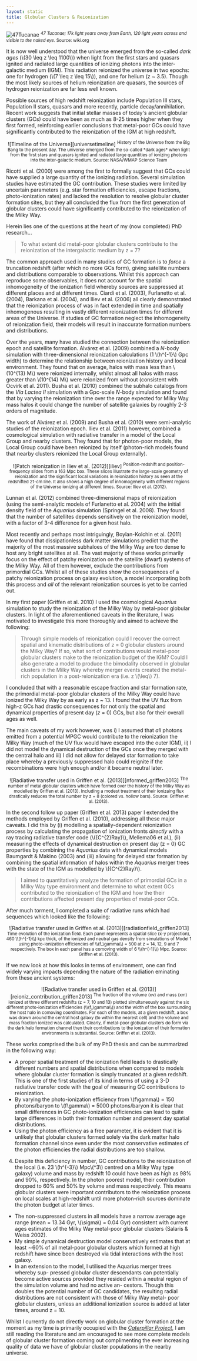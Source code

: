 ```yaml
---
layout: static
title: Globular Clusters & Reionization
---
```


![47Tucanae][47tuc]
<sup>*47 Tucanae; 17k light years away from Earth, 120 light years across and visible to the naked eye.* Source: wiki.org</sup>

It is now well understood that the universe emerged from the so-called *dark ages* (\\(30 \leq z \leq 1100\\)) when light from the first stars and quasars ignited and radiated large quantities of ionizing photons into the inter-galactic medium (IGM). This radiation reionized the universe in two epochs: one for hydrogen (\\(7 \leq z \leq 15\\)), and one for helium (z ~ 3.5). Though the most likely sources of helium reionization are quasars, the sources of hydrogen reionization are far less well known. 

Possible sources of high redshift reionization include Population III stars, Population II stars, quasars and more recently, particle decay/annihilation. Recent work suggests that initial stellar masses of today's ancient globular clusters (GCs) could have been as much as 8-25 times higher when they first formed, reinforcing earlier conclusions that metal-poor GCs could have significantly contributed to the reionization of the IGM at high redshift. 

<center>![Timeline of the Universe][universetimeline]  
<sup>History of the Universe from the Big Bang to the present day. The universe emerged from the so-called *dark ages* when light from the first stars and quasars ignited and radiated large quantities of ionizing photons into the inter-galactic medium. Source: NASA/WMAP Science Team</sup></center>

Ricotti et al. (2000) were among the first to formally suggest that GCs could have supplied a large quantity of the ionizing radiation. Several simulation studies have estimated the GC contribution. These studies were limited by uncertain parameters (e.g. star formation efficiencies, escape fractions, photo-ionization rates) and lacked the resolution to resolve globular cluster formation sites, but they all concluded the flux from the first generation of globular clusters could have significantly contributed to the reionization of the Milky Way. 

Herein lies one of the questions at the heart of my (now completed) PhD research...

> To what extent did metal-poor globular clusters contribute to the reionization of the intergalactic medium by z = 7?

The common approach used in many studies of GC formation is to *force* a truncation redshift (after which no more GCs form), giving satellite numbers and distributions comparable to observations. Whilst this approach can reproduce some observables, it does not account for the spatial inhomogeneity of the ionization field whereby sources are suppressed at different places and at different times. Ciardi et al. (2003), Furlanetto et al. (2004), Barkana et al. (2004), and Iliev et al. (2006) all clearly demonstrated that the reionization process of was in fact extended in time and spatially inhomogenous resulting in vastly different reionization times for different areas of the Universe. If studies of GC formation neglect the inhomogeneity of reionization field, their models will result in inaccurate formation numbers and distributions. 

Over the years, many have studied the connection between the reionization epoch and satellite formation. Alvárez et al. (2009) combined a *N*-body simulation with three-dimensional reionization calculations (1 \\(h^{-1}\\) Gpc width) to determine the relationship between reionization history and local environment. They found that on average, halos with mass less than \\(10^{13} M\\) were reionized internally, whilst almost all halos with mass greater than \\(10^{14} M\\) were reionized from without (consistent with Ocvirk et al. 2011). Busha et al. (2010) combined the subhalo catalogs from the *Via Lactea II* simulation with a Gpc-scale *N*-body simulation and found that by varying the reionization time over the range expected for Milky Way mass halos it could change the number of satellite galaxies by roughly 2-3 orders of magnitude. 

The work of Alvárez et al. (2009) and Busha et al. (2010) were semi-analytic studies of the reionization epoch. Iliev et al. (2011) however, combined a cosmological simulation with radiative transfer in a model of the Local Group and nearby clusters. They found that for photon-poor models, the Local Group could have been reionized by itself (photon-rich models found that nearby clusters reionized the Local Group externally). 

<center> ![Patch reionization in Iliev et al. (2012)][iliev]  
<sup>Position-redshift and position-frequency slides from a 163 Mpc box. These slices illustrate the large-scale geometry of reionization and the significant local variations in reionization history as seen at the redshifted 21-cm line. It also shows a high degree of inhomogeneity with different regions of the Universe ionizing at different times. Source: Iliev et al. (2012).</sup>
</center>

Lunnan et al. (2012) combined three-dimensional maps of reionization (using the semi-analytic models of Furlanetto et al. 2004) with the initial density field of the *Aquarius* simulation (Springel et al. 2008). They found that the number of satellites depends sensitively on the reionization model, with a factor of 3-4 difference for a given host halo. 

Most recently and perhaps most intriguingly, Boylan-Kolchin et al. (2011) have found that dissipationless dark matter simulations predict that the majority of the most massive subhaloes of the Milky Way are too dense to host any bright satellites at all. The vast majority of these works primarily focus on the effect of patchy reionization on the satellite (dwarf) systems of the Milky Way. All of them however, exclude the contributions from primordial GCs. Whilst all of these studies show the consequences of a patchy reionization process on galaxy evolution, a model incorporating both this process and *all* of the relevant reionization sources is yet to be carried out.

In my first paper (Griffen et al. 2010) I used the cosmological *Aquarius* simulation to study the reionization of the Milky Way by metal-poor globular clusters. In light of the aforementioned caveats in the literature, I was motivated to investigate this more thoroughly and aimed to achieve the following:

> Through simple models of reionization could I recover the correct spatial and kinematic distributions of z = 0 globular clusters around the Milky Way? If so, what sort of contributions would metal-poor globular clusters make to the reionization budget of the IGM? Could I also generate a model to produce the bimodality observed in globular clusters in the Milky Way whereby merger events created the metal-rich population in a post-reionization era (i.e. z \\(\leq\\) 7).

I concluded that with a reasonable escape fraction and star formation rate, the primordial metal-poor globular clusters of the Milky Way could have ionized the Milky Way by as early as  z ~ 13. I found that the UV flux from high-z GCs had drastic consequences for not only the spatial and dynamical properties of present day (*z* = 0) GCs, but also for their overall ages as well. 

The main caveats of my work however, was i) I assumed that *all* photons emitted from a potential MPGC would contribute to the reionization the Milky Way (much of the UV flux would have escaped into the outer IGM), ii) I did not model the dynamical destruction of the GCs once they merged with the central halo and iii) I did not allow for delayed star formation to take place whereby a previously suppressed halo could reignite if the recombinations were high enough and/or it became neutral later. 

<center>![Radiative transfer used in Griffen et al. (2013)][nformed_griffen2013]  
<sup>The number of metal globular clusters which have formed over the history of the Milky Way as modelled by Griffen et al. (2013). Including a modest treatment of their ionizaing flux drastically reduces the total number by z = 8 (colored vs. hollow bars). Source: Griffen et al. (2013).</sup></center>

In the second follow up paper (Griffen et al. 2013) paper I extended the methods employed by Griffen et al. (2010), addressing all these major caveats. I did this by (i) modelling a spatially-dependent reionization process by calculating the propagation of ionization fronts *directly* with a ray tracing radiative transfer code (\\({C^{2}Ray}\\), Mellema06 et al.), (ii) measuring the effects of dynamical destruction on present day (z = 0) GC properties by combining the *Aquarius* data with dynamical models Baumgardt & Makino (2003) and (iii) allowing for delayed star formation by combining the spatial information of halos within the *Aquarius* merger trees with the state of the IGM as modelled by \\({C^{2}Ray}\\). 

> I aimed to quantitatively analyze the formation of primordial GCs in a Milky Way type environment and determine to what extent GCs contributed to the reionization of the IGM and how the their contributions affected present day properties of metal-poor GCs.

After much torment, I completed a suite of radiative runs which had sequences which looked like the following: 

<center>![Radiative transfer used in Griffen et al. (2013)][radiationfield_griffen2013]  
<sup>Time evolution of the ionization field. Each panel represents a spatial slice (x-y projection), 460 \\(h^{-1}\\) kpc thick, of the ionized and neutral gas density from simulations of Model 1 using photo-ionization efficiencies of \\(f_\gamma\\) = 500 at z = 14, 12, 9 and 7 respectively. The box in each panel has a comoving width of 6 \\(h^{-1}\\) Mpc. Source: Griffen et al. (2013).</sup></center>

If we now look at how this looks in terms of environment, one can find widely varying impacts depending the nature of the radiation eminating from these ancient systems:

<center>![Radiative transfer used in Griffen et al. (2013)][reioniz_contribution_griffen2013]  
<sup>The fraction of the volume (xv) and mass (xm) ionized at three different redshifts (z = 7, 10 and 13) plotted simultaneously against the six different photo-ionization efficiencies (\\(f_\gamma\\)) and the width of the box surrounding the host halo in comoving coordinates. For each of the models, at a given redshift, a box was drawn around the central host galaxy (to within the nearest cell) and the volume and mass fraction ionized was calculated. Clearly, if metal-poor globular clusters do form via the dark halo formation channel then their contributions to the ionization of their formation environments is substantial. Source: Griffen et al. (2013).</sup></center>

These works comprised the bulk of my PhD thesis and can be summarized in the following way:

* A proper spatial treatment of the ionization field leads to drastically different numbers and spatial distributions when compared to models where globular cluster formation is simply truncated at a given redshift. This is one of the first studies of its kind in terms of using a 3-D radiative transfer code with the goal of measuring GC contributions to reionization.  
* By varying the photo-ionization efficiency from \\(f\gamma\\) = 150 photons/baryon to \\(f\gamma\\) = 5000 photons/baryon it is clear that small differences in GC photo-ionization efficiencies can lead to quite large differences in both their formation number and present day spatial distributions.  
* Using the photon efficiency as a free parameter, it is evident that it is unlikely that globular clusters formed solely via the dark matter halo formation channel since even under the most conservative estimates of the photon efficiencies the radial distributions are too shallow.
4. Despite this deficiency in number, GC contributions to the reionization of the local (i.e. 23 \\(h^{-3}\\) Mpc\\(^3\\) centred on a Milky Way type galaxy) volume and mass by redshift 10 could have been as high as 98% and 90%, respectively. In the photon poorest model, their contribution dropped to 60% and 50% by volume and mass respectively. This means globular clusters were important contributors to the reionization process on local scales at high-redshift until more photon-rich sources dominate the photon budget at later times.
* The non-suppressed clusters in all models have a narrow average age range (mean = 13.34 Gyr, \\(\sigma\\) = 0.04 Gyr) consistent with current ages estimates of the Milky Way metal-poor globular clusters (Salaris & Weiss 2002).
* My simple dynamical destruction model conservatively estimates that at least ∼60% of all metal-poor globular clusters which formed at high redshift have since been destroyed via tidal interactions with the host galaxy.
* In an extension to the model, I utilised the Aquarius merger trees whereby sup- pressed globular cluster descendants can potentially become active sources provided they resided within a neutral region of the simulation volume and had no active an- cestors. Though this doubles the potential number of GC candidates, the resulting radial distributions are not consistent with those of Milky Way metal- poor globular clusters, unless an additional ionization source is added at later times, around z = 10.

Whilst I currently do not directly work on globular cluster formation at the moment as my time is primarily occupied with the [*Caterpillar Project*](http://www.caterpillarproject.org/), I am still reading the literature and am encouraged to see more complete models of globular cluster formation coming out complimenting the ever increasing quality of data we have of globular cluster populations in the nearby universe.

[47tuc]: /assets/globular/47Tuc.jpg "47 Tucanae"
[reioniz_contribution_griffen2013]: /assets/globular/reionizationcontribution_griffen2013.png "Griffen et al. (2013)"  
[radiationfield_griffen2013]: /assets/globular/radiationfield_griffen2013.png "Griffen et al. (2013)"  
[nformed_griffen2013]: /assets/globular/nformed_griffen2013.png "Griffen et al. (2013)"  
[iliev]: /assets/globular/iliev_patchyreionization.png "Iliev et al. (2012)"  
[universetimeline]: /assets/globular/timeline.jpg "Timeline of the universe"

[gh]: https://github.com/bgriffen